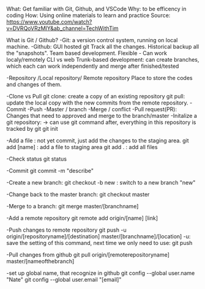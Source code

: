 What: Get familiar with Git, Github, and VSCode
Why: to be efficency in coding
How: Using online materials to learn and practice
Source: https://www.youtube.com/watch?v=DVRQoVRzMIY&ab_channel=TechWithTim

What is Git / Github?
-Git: a version control system, running on local machine. 
-Github: GUI hosted git
Track all the changes. 
Historical backup all the "snapshots". 
Team based development. 
Flexible - Can work localy/remotely
CLI vs web
Trunk-based development: can create branches, which each can work independently and merge after finished/tested

-Repository /Local repository/ Remote repository
Place to store the codes and changes of them.

-Clone vs Pull
git clone: create a copy of an existing repository
git pull: update the local copy with the new commits from the remote repository.
-Commit
-Push
-Master / branch
-Merge / conflict
-Pull request(PR): Changes that need to approved and merge to the branch/master
-Initalize a git repository: -> can use git command after, everything in this repository is tracked by git
git init

-Add a file : not yet commit, just add the changes to the staging area.
git add [name] : add a file to staging area
git add . : add all files 

-Check status
git status

-Commit
git commit -m "describe"

-Create a new branch:
git checkout -b new : switch to a new branch "new"

-Change back to the master branch:
git checkout master

-Merge to a branch:
git merge master/[branchname]

-Add a remote repository
git remote add origin/[name] [link]

-Push changes to remote repository
git push -u origin/[repositoryname]/[destination] master/[branchname]/[location]
-u: save the setting of this command, next time we only need to use: git push

-Pull changes from github
git pull origin/[remoterepositoryname] master/[nameofthebranch]

-set up global name, that recognize in github
git config --global user.name "Nate"
git config --global user.email "[email]"

